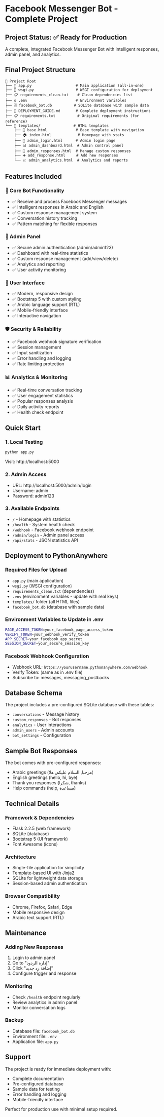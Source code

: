 # Facebook Messenger Bot - Complete Project

## Project Status: ✅ Ready for Production

A complete, integrated Facebook Messenger Bot with intelligent responses, admin panel, and analytics.

## Final Project Structure

```
📁 Project Root
├── 🐍 app.py                    # Main application (all-in-one)
├── 🔧 wsgi.py                   # WSGI configuration for deployment
├── 📋 requirements_clean.txt    # Clean dependencies list
├── ⚙️ .env                      # Environment variables
├── 🗄️ facebook_bot.db          # SQLite database with sample data
├── 📖 DEPLOYMENT_GUIDE.md       # Complete deployment instructions
├── 📋 requirements.txt          # Original requirements (for reference)
└── 📁 templates/               # HTML templates
    ├── 🎨 base.html             # Base template with navigation
    ├── 🏠 index.html            # Homepage with stats
    ├── 🔐 admin_login.html      # Admin login page
    ├── 📊 admin_dashboard.html  # Admin control panel
    ├── 💬 admin_responses.html  # Manage custom responses
    ├── ➕ add_response.html     # Add new responses
    └── 📈 admin_analytics.html  # Analytics and reports
```

## Features Included

### 🤖 Core Bot Functionality
- ✅ Receive and process Facebook Messenger messages
- ✅ Intelligent responses in Arabic and English
- ✅ Custom response management system
- ✅ Conversation history tracking
- ✅ Pattern matching for flexible responses

### 🔐 Admin Panel
- ✅ Secure admin authentication (admin/admin123)
- ✅ Dashboard with real-time statistics
- ✅ Custom response management (add/view/delete)
- ✅ Analytics and reporting
- ✅ User activity monitoring

### 🎨 User Interface
- ✅ Modern, responsive design
- ✅ Bootstrap 5 with custom styling
- ✅ Arabic language support (RTL)
- ✅ Mobile-friendly interface
- ✅ Interactive navigation

### 🛡️ Security & Reliability
- ✅ Facebook webhook signature verification
- ✅ Session management
- ✅ Input sanitization
- ✅ Error handling and logging
- ✅ Rate limiting protection

### 📊 Analytics & Monitoring
- ✅ Real-time conversation tracking
- ✅ User engagement statistics
- ✅ Popular responses analysis
- ✅ Daily activity reports
- ✅ Health check endpoint

## Quick Start

### 1. Local Testing
```bash
python app.py
```

Visit: http://localhost:5000

### 2. Admin Access
- URL: http://localhost:5000/admin/login
- Username: admin
- Password: admin123

### 3. Available Endpoints
- `/` - Homepage with statistics
- `/health` - System health check
- `/webhook` - Facebook webhook endpoint
- `/admin/login` - Admin panel access
- `/api/stats` - JSON statistics API

## Deployment to PythonAnywhere

### Required Files for Upload
- `app.py` (main application)
- `wsgi.py` (WSGI configuration)
- `requirements_clean.txt` (dependencies)
- `.env` (environment variables - update with real keys)
- `templates/` folder (all HTML files)
- `facebook_bot.db` (database with sample data)

### Environment Variables to Update in .env
```bash
PAGE_ACCESS_TOKEN=your_facebook_page_access_token
VERIFY_TOKEN=your_webhook_verify_token
APP_SECRET=your_facebook_app_secret
SESSION_SECRET=your_secure_session_key
```

### Facebook Webhook Configuration
- Webhook URL: `https://yourusername.pythonanywhere.com/webhook`
- Verify Token: (same as in .env file)
- Subscribe to: messages, messaging_postbacks

## Database Schema

The project includes a pre-configured SQLite database with these tables:
- `conversations` - Message history
- `custom_responses` - Bot responses
- `analytics` - User interactions
- `admin_users` - Admin accounts
- `bot_settings` - Configuration

## Sample Bot Responses

The bot comes with pre-configured responses:
- Arabic greetings (مرحبا, السلام عليكم, هلا)
- English greetings (hello, hi, bye)
- Thank you responses (شكرا, thanks)
- Help commands (help, مساعدة)

## Technical Details

### Framework & Dependencies
- Flask 2.2.5 (web framework)
- SQLite (database)
- Bootstrap 5 (UI framework)
- Font Awesome (icons)

### Architecture
- Single-file application for simplicity
- Template-based UI with Jinja2
- SQLite for lightweight data storage
- Session-based admin authentication

### Browser Compatibility
- Chrome, Firefox, Safari, Edge
- Mobile responsive design
- Arabic text support (RTL)

## Maintenance

### Adding New Responses
1. Login to admin panel
2. Go to "إدارة الردود"
3. Click "إضافة رد جديد"
4. Configure trigger and response

### Monitoring
- Check `/health` endpoint regularly
- Review analytics in admin panel
- Monitor conversation logs

### Backup
- Database file: `facebook_bot.db`
- Environment file: `.env`
- Application file: `app.py`

## Support

The project is ready for immediate deployment with:
- Complete documentation
- Pre-configured database
- Sample data for testing
- Error handling and logging
- Mobile-friendly interface

Perfect for production use with minimal setup required.